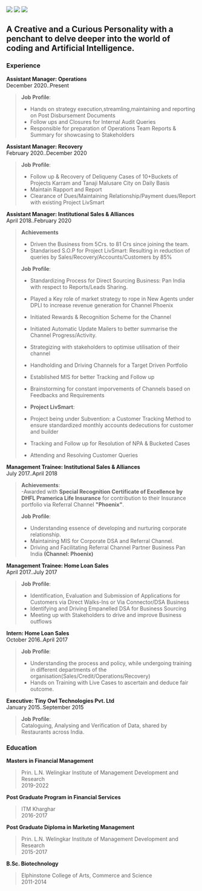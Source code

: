 <meta http-equiv='cache-control' content='no-cache'> 
<meta http-equiv='expires' content='0'> 
<meta http-equiv='pragma' content='no-cache'>

<nav>
<a href="mailto:gautamwalve@gmail.com?"><img src="https://img.shields.io/badge/gmail-%23DD0031.svg?&style=for-the-badge&logo=gmail&logoColor=white"/></a>
<a href="https://www.linkedin.com/in/gautamwalve/"><img src="https://img.shields.io/badge/-LinkedIn-blue?&style=for-the-badge&logo=LinkedIn&logoColor=white"/></a>
<a href ="https://github.com/AasuraA/Aasuraa.github.io/raw/main/Gautam%20Walve__Resume_py%20.pdf"><img src ="https://img.shields.io/badge/-Download-green?&style=for-the-badge&logo=Download&logoColor=white"/></a>
</nav>

## A Creative and a Curious Personality with a penchant to delve deeper into the world of coding and Artificial Intelligence.

### Experience
**Assistant Manager: Operations**<br>
December 2020..Present <br>
> **Job Profile**:<br> 
>- Hands on strategy execution,streamling,maintaining and reporting on Post Disbursement Documents
>- Follow ups and Closures for Internal Audit Queries
>- Responsible for preparation of Operations Team Reports & Summary for showcasing to Stakeholders

**Assistant Manager: Recovery**<br>
February 2020..December 2020<br>
> **Job Profile**:<br>
>- Follow up & Recovery of Deliqueny Cases of 10+Buckets of Projects Karram and Tanaji Malusare City on Daily Basis
>- Maintain Rapport and Report
>- Clearance of Dues/Maintaining Relationship/Payment dues/Report with existing Project LivSmart

**Assistant Manager: Institutional Sales & Alliances**<br>
April 2018..February 2020<br>


> **Achievements**<br>
>- Driven the Business from 5Crs. to 81 Crs since joining the team.
>- Standarised S.O.P for Project LivSmart: Resulting in reduction of queries by Sales/Recovery/Accounts/Customers by 85%<br>
>
> **Job Profile**:<br>
>- Standardizing Process for Direct Sourcing Business: Pan India with respect to Reports/Leads Sharing.
>- Played a Key role of market strategy to rope in New Agents under DPLI to increase revenue generation for Channel Phoenix
>- Initiated Rewards & Recognition Scheme for the Channel
>- Initiated Automatic Update Mailers to better summarise the Channel Progress/Activity.
>- Strategizing with stakeholders to optimise utilisation of their channel
>- Handholding and Driving Channels for a Target Driven Portfolio
>- Established MIS for better Tracking and Follow up
>- Brainstorming for constant imporvements of Channels based on Feedbacks and Requirements<br>
>
>- **Project LivSmart**:<br>
>- Project being under Subvention:  a Customer Tracking Method to ensure standardized monthly accounts dedecutions for customer and builder
>- Tracking and Follow up for Resolution of NPA & Bucketed Cases
>- Attending and Resolving Customer Queries

**Management Trainee: Institutional Sales & Alliances** <br>
July 2017..April 2018<br>

>**Achievements**:<br>
-Awarded with **Special Recognition Certificate of Excellence by DHFL Pramerica Life Insurance** for contribution to their Insurance portfolio via Referral Channel **"Phoenix"**. <br>
>
> **Job Profile**:<br>
>- Understanding essence of developing and nurturing corporate relationship.
>- Maintaining MIS for Corporate DSA and Referral Channel.
>- Driving and Facilitating Referral Channel Partner Business Pan India **(Channel: Phoenix)**

**Management Trainee: Home Loan Sales**<br>
April 2017..July 2017<br>

> **Job Profile**:<br>
>- Identification, Evaluation and Submission of Applications for Customers via Direct Walks-Ins or Via Connector/DSA Business
>- Identifying and Driving Empanelled DSA for Business Sourcing 
>- Meeting up with Stakeholders to drive and improve Business outflows

**Intern: Home Loan Sales**<br>
October 2016..April 2017<br>

> **Job Profile**:<br>
>- Understanding the process and policy, while undergoing training in different departments of the organisation(Sales/Credit/Operations/Recovery)
>- Hands on Training with Live Cases to ascertain and deduce fair outcome.

**Executive: Tiny Owl Technologies Pvt. Ltd**<br>
January 2015..September 2015<br>

> **Job Profile**:<br>
> Cataloguing, Analysing and Verification of Data, shared by Restaurants across India.


### Education

**Masters in Financial Management**<br>
>Prin. L.N. Welingkar Institute of Management Development and Research<br>
>2019-2022<br>

**Post Graduate Program in Financial Services**<br>
>ITM Kharghar<br>
>2016-2017<br>

**Post Graduate Diploma in Marketing Management**<br>
>Prin. L.N. Welingkar Institute of Management Development and Research<br>
>2015-2017<br>

**B.Sc. Biotechnology**<br>
>Elphinstone College of Arts, Commerce and Science<br>
>2011-2014<br>
